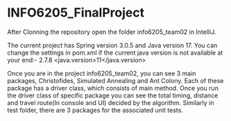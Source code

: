 # INFO6205_FinalProject


After Clonning the repository open the folder info6205_team02 in IntelliJ.

The current project has Spring version 3.0.5 and Java version 17.
You can change the settings in pom.xml if the current java version is not available at your end:-
<version>2.7.8</version>
<properties>
    <java.version>11</java.version>
</properties>

Once you are in the project info6205_team02, you can see 3 main packages, Christofides, Simulated Annealing and Ant Colony.
Each of these package has a driver class, which consists of main method. 
Once you run the driver class of specific package you can see the total timing, distance and travel route(In console and UI) decided by the algorithm.
Similarly in test folder, there are 3 packages for the associated unit tests.
